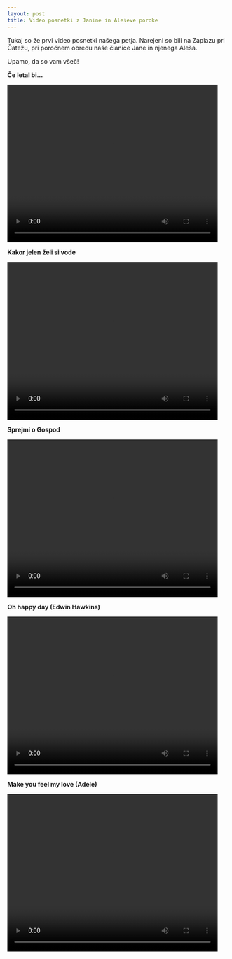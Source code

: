 ```yaml
---
layout: post
title: Video posnetki z Janine in Aleševe poroke
---
```


Tukaj so že prvi video posnetki našega petja. Narejeni so bili na Zaplazu pri Čatežu, pri poročnem obredu naše članice Jane in njenega Aleša. 

Upamo, da so vam všeč!

**Če letal bi...**

<video width="480" height="360" controls>
  <source src="{{ site.baseurl }}/public/videos/ce_letal_bi.mp4" type="video/mp4">
  Oprostite, vaš brskalnik ne podpira bodisi standarda HTML5 ali pa mp4 videov.
</video>

**Kakor jelen želi si vode**

<video width="480" height="360" controls>
  <source src="{{ site.baseurl }}/public/videos/kakor_jelen.mp4" type="video/mp4">
  Oprostite, vaš brskalnik ne podpira bodisi standarda HTML5 ali pa mp4 videov.
</video>

**Sprejmi o Gospod**

<video width="480" height="360" controls>
  <source src="{{ site.baseurl }}/public/videos/vzemi_gospod.mp4" type="video/mp4">
  Oprostite, vaš brskalnik ne podpira bodisi standarda HTML5 ali pa mp4 videov.
</video>

**Oh happy day (Edwin Hawkins)**

<video width="480" height="360" controls>
  <source src="{{ site.baseurl }}/public/videos/oh_happy_day.mp4" type="video/mp4">
  Oprostite, vaš brskalnik ne podpira bodisi standarda HTML5 ali pa mp4 videov.
</video>

**Make you feel my love (Adele)**

<video width="480" height="360" controls>
  <source src="{{ site.baseurl }}/public/videos/when_the_rain.mp4" type="video/mp4">
  Oprostite, vaš brskalnik ne podpira bodisi standarda HTML5 ali pa mp4 videov.
</video>
